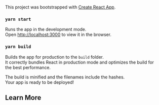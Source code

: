 This project was bootstrapped with [Create React App](https://github.com/facebook/create-react-app).

### `yarn start`

Runs the app in the development mode.<br />
Open [http://localhost:3000](http://localhost:3000) to view it in the browser.

### `yarn build`

Builds the app for production to the `build` folder.<br />
It correctly bundles React in production mode and optimizes the build for the best performance.

The build is minified and the filenames include the hashes.<br />
Your app is ready to be deployed!

## Learn More
